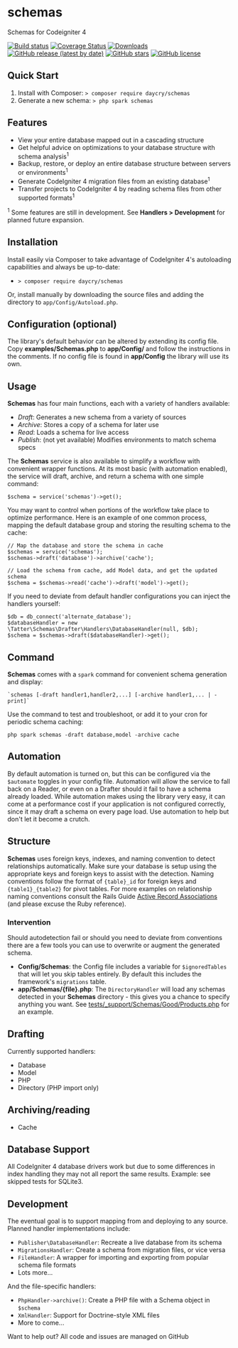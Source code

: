 # schemas
Schemas for Codeigniter 4

[![Build status](https://github.com/daycry/schemas/actions/workflows/phpunit.yml/badge.svg?branch=master)](https://github.com/daycry/schemas/actions/workflows/php.yml)
[![Coverage Status](https://coveralls.io/repos/github/daycry/schemas/badge.svg?branch=master)](https://coveralls.io/github/daycry/schemas?branch=master)
[![Downloads](https://poser.pugx.org/daycry/schemas/downloads)](https://packagist.org/packages/daycry/schemas)
[![GitHub release (latest by date)](https://img.shields.io/github/v/release/daycry/schemas)](https://packagist.org/packages/daycry/schemas)
[![GitHub stars](https://img.shields.io/github/stars/daycry/schemas)](https://packagist.org/packages/daycry/schemas)
[![GitHub license](https://img.shields.io/github/license/daycry/schemas)](https://github.com/daycry/schemas/blob/master/LICENSE)

## Quick Start

1. Install with Composer: `> composer require daycry/schemas`
2. Generate a new schema: `> php spark schemas`

## Features

* View your entire database mapped out in a cascading structure
* Get helpful advice on optimizations to your database structure with schema analysis<sup>1</sup>
* Backup, restore, or deploy an entire database structure between servers or environments<sup>1</sup>
* Generate CodeIgniter 4 migration files from an existing database<sup>1</sup>
* Transfer projects to CodeIgniter 4 by reading schema files from other supported formats<sup>1</sup>

<sup>1</sup> Some features are still in development. See **Handlers > Development** for
planned future expansion.

## Installation

Install easily via Composer to take advantage of CodeIgniter 4's autoloading capabilities
and always be up-to-date:
* `> composer require daycry/schemas`

Or, install manually by downloading the source files and adding the directory to
`app/Config/Autoload.php`.

## Configuration (optional)

The library's default behavior can be altered by extending its config file. Copy
**examples/Schemas.php** to **app/Config/** and follow the instructions
in the comments. If no config file is found in **app/Config** the library will use its own.

## Usage

**Schemas** has four main functions, each with a variety of handlers available:
* *Draft*: Generates a new schema from a variety of sources
* *Archive*: Stores a copy of a schema for later use
* *Read*: Loads a schema for live access
* *Publish*: (not yet available) Modifies environments to match schema specs

The **Schemas** service is also available to simplify a workflow with convenient wrapper functions.
At its most basic (with automation enabled), the service will draft, archive, and return
a schema with one simple command:

	$schema = service('schemas')->get();

You may want to control when portions of the workflow take place to optimize performance.
Here is an example of one common process, mapping the default database group and storing
the resulting schema to the cache:

```
// Map the database and store the schema in cache
$schemas = service('schemas');
$schemas->draft('database')->archive('cache');

// Load the schema from cache, add Model data, and get the updated schema
$schema = $schemas->read('cache')->draft('model')->get();
```

If you need to deviate from default handler configurations you can inject the handlers yourself:
```
$db = db_connect('alternate_database');
$databaseHandler = new \Tatter\Schemas\Drafter\Handlers\DatabaseHandler(null, $db);
$schema = $schemas->draft($databaseHandler)->get();
```

## Command

**Schemas** comes with a `spark` command for convenient schema generation and display:

	`schemas [-draft handler1,handler2,...] [-archive handler1,... | -print]`

Use the command to test and troubleshoot, or add it to your cron for periodic schema caching:

	php spark schemas -draft database,model -archive cache

## Automation

By default automation is turned on, but this can be configured via the `$automate` toggles
in your config file. Automation will allow the service to fall back on a Reader, or even on
a Drafter should it fail to have a schema already loaded. While automation makes using the
library very easy, it can come at a performance cost if your application is not configured
correctly, since it may draft a schema on every page load. Use automation to help but don't
let it become a crutch.

## Structure

**Schemas** uses foreign keys, indexes, and naming convention to detect relationships
automatically. Make sure your database is setup using the appropriate keys and
foreign keys to assist with the detection. Naming conventions follow the format of
`{table}_id` for foreign keys and `{table1}_{table2}` for pivot tables. For more examples
on relationship naming conventions consult the Rails Guide
[Active Record Associations](https://guides.rubyonrails.org/association_basics.html#the-types-of-associations)
(and please excuse the Ruby reference).

### Intervention

Should autodetection fail or should you need to deviate from conventions there are a few
tools you can use to overwrite or augment the generated schema.

* **Config/Schemas**: the Config file includes a variable for `$ignoredTables` that will let you skip tables entirely. By default this includes the framework's `migrations` table.
* **app/Schemas/{file}.php**: The `DirectoryHandler` will load any schemas detected in your **Schemas** directory - this gives you a chance to specify anything you want. See [tests/_support/Schemas/Good/Products.php](tests/_support/Schemas/Good/Products.php) for an example.

## Drafting

Currently supported handlers:

* Database
* Model
* PHP
* Directory (PHP import only)

## Archiving/reading

* Cache

## Database Support

All CodeIgniter 4 database drivers work but due to some differences in index handling they
may not all report the same results. Example: see skipped tests for SQLite3.

## Development

The eventual goal is to support mapping from and deploying to any source. Planned handler
implementations include:

* `Publisher\DatabaseHandler`: Recreate a live database from its schema
* `MigrationsHandler`: Create a schema from migration files, or vice versa
* `FileHandler`: A wrapper for importing and exporting from popular schema file formats
* Lots more...

And the file-specific handlers:
* `PhpHandler->archive()`: Create a PHP file with a Schema object in `$schema`
* `XmlHandler`: Support for Doctrine-style XML files
* More to come...

Want to help out? All code and issues are managed on GitHub